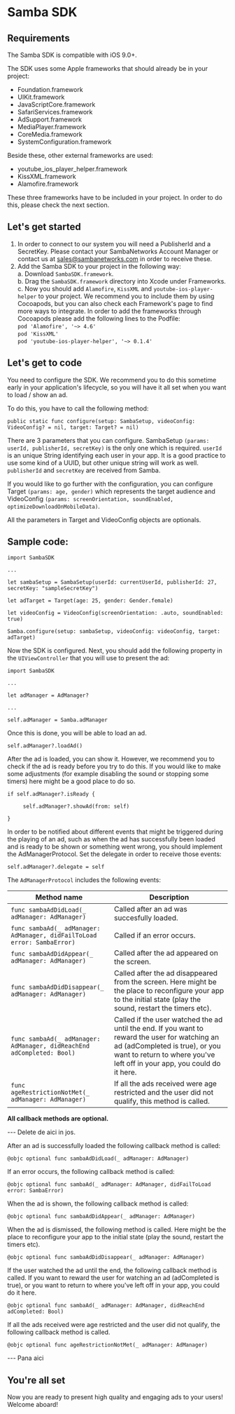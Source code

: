 # Samba SDK

## Requirements
The Samba SDK is compatible with iOS 9.0+.

The SDK uses some Apple frameworks that should already be in your project:

* Foundation.framework
* UIKit.framework
* JavaScriptCore.framework
* SafariServices.framework
* AdSupport.framework
* MediaPlayer.framework
* CoreMedia.framework
* SystemConfiguration.framework

Beside these, other external frameworks are used:

* youtube_ios_player_helper.framework
* KissXML.framework
* Alamofire.framework

These three frameworks have to be included in your project. In order to do this, please check the next section.

## Let's get started 


1. In order to connect to our system you will need a PublisherId and a SecretKey. Please contact your SambaNetworks Account Manager or contact us at sales@sambanetworks.com in order to receive these.
2. Add the Samba SDK to your project in the following way:  
    a.  Download ```SambaSDK.framework```.  
    b.  Drag the ```SambaSDK.framework``` directory into Xcode under Frameworks.  
    c.  Now you should add ```Alamofire```, ```KissXML``` and ```youtube-ios-player-helper``` to your project. We recommend           you to include them by using Cocoapods, but you can also check each Framework's page to find more ways to integrate. In order to add the frameworks through Cocoapods please add the following lines to the Podfile:  
                 ```pod 'Alamofire', '~> 4.6'``` <br/>
                 ```pod 'KissXML'``` <br />
                 ```pod 'youtube-ios-player-helper', '~> 0.1.4'``` <br />


## Let's get to code


You need to configure the SDK. We recommend you to do this sometime early in your application's lifecycle, so you will have it all set when you want to load / show an ad. 

To do this, you have to call the following method:

```
public static func configure(setup: SambaSetup, videoConfig: VideoConfig? = nil, target: Target? = nil)
```

There are 3 parameters that you can configure. SambaSetup ```(params: userId, publisherId, secretKey)``` is the only one which is required. ```userId``` is an unique String identifying each user in your app. It is a good practice to use some kind of a UUID, but other unique string will work as well.  ```publisherId``` and ```secretKey``` are received from Samba.

If you would like to go further with the configuration, you can configure Target ```(params: age, gender)``` which represents the target audience and VideoConfig ```(params: screenOrientation, soundEnabled, optimizeDownloadOnMobileData)```.

All the parameters in Target and VideoConfig objects are optionals. 



## Sample code:

```
import SambaSDK

...

let sambaSetup = SambaSetup(userId: currentUserId, publisherId: 27, secretKey: "sampleSecretKey")

let adTarget = Target(age: 25, gender: Gender.female)

let videoConfig = VideoConfig(screenOrientation: .auto, soundEnabled: true)

Samba.configure(setup: sambaSetup, videoConfig: videoConfig, target: adTarget)
```


Now the SDK is configured. Next, you should add the following property in the ```UIViewController``` that you will use to present the ad:

```
import SambaSDK 

...

let adManager = AdManager?

...

self.adManager = Samba.adManager
```

Once this is done, you will be able to load an ad.

```
self.adManager?.loadAd()
```

After the ad is loaded, you can show it. However, we recommend you to check if the ad is ready before you try to do this. If you would like to make some adjustments (for example disabling the sound or stopping some timers) here might be a good place to do so.

```
if self.adManager?.isReady {

     self.adManager?.showAd(from: self)

}
```


In order to be notified about different events that might be triggered during the playing of an ad, such as when the ad has successfully been loaded and is ready to be shown or something went wrong, you should implement the AdManagerProtocol.
Set the delegate in order to receive those events:

```
self.adManager?.delegate = self
```

The ```AdManagerProtocol``` includes the following events:


| Method name | Description |
| ----------- | ----------- |
| `func sambaAdDidLoad(_ adManager: AdManager)` | Called after an ad was succesfully loaded. |
| `func sambaAd(_ adManager: AdManager, didFailToLoad error: SambaError)` | Called if an error occurs. |
| `func sambaAdDidAppear(_ adManager: AdManager)` | Called after the ad appeared on the screen. |
| `func sambaAdDidDisappear(_ adManager: AdManager)` | Called after the ad disappeared from the screen. Here might be the place to reconfigure your app to the initial state (play the sound, restart the timers etc). |
| `func sambaAd(_ adManager: AdManager, didReachEnd adCompleted: Bool)` | Called if the user watched the ad until the end. If you want to reward the user for watching an ad (adCompleted is true), or you want to return to where you've left off in your app, you could do it here. |
| `func ageRestrictionNotMet(_ adManager: AdManager)` | If all the ads received were age restricted and the user did not qualify, this method is called. |

**All callback methods are optional.**


--- Delete de aici in jos.


After an ad is successfully loaded the following callback method is called:

```
@objc optional func sambaAdDidLoad(_ adManager: AdManager)
```


If an error occurs, the following callback method is called:

```
@objc optional func sambaAd(_ adManager: AdManager, didFailToLoad error: SambaError)
```


When the ad is shown, the following callback method is called:

```
@objc optional func sambaAdDidAppear(_ adManager: AdManager)
```


When the ad is dismissed, the following method is called. Here might be the place to reconfigure your app to the initial state (play the sound, restart the timers etc). 

```
@objc optional func sambaAdDidDisappear(_ adManager: AdManager)
```


If the user watched the ad until the end, the following callback method is called. If you want to reward the user for watching an ad (adCompleted is true), or you want to return to where you've left off in your app, you could do it here.

```
@objc optional func sambaAd(_ adManager: AdManager, didReachEnd adCompleted: Bool)
```

If all the ads received were age restricted and the user did not qualify, the following callback method is called. 

```
@objc optional func ageRestrictionNotMet(_ adManager: AdManager)
```

--- Pana aici

## You're all set

Now you are ready to present high quality and engaging ads to your users! Welcome aboard!
